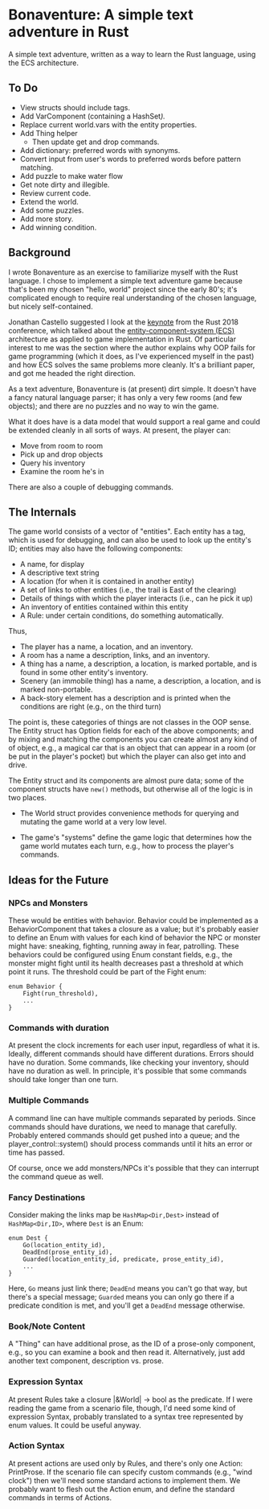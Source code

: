 # Bonaventure: A simple text adventure in Rust

A simple text adventure, written as a way to learn the Rust language,
using the ECS architecture.

## To Do

* View structs should include tags.
* Add VarComponent (containing a HashSet<Var>).
* Replace current world.vars with the entity properties.
* Add Thing helper
  * Then update get and drop commands.
* Add dictionary: preferred words with synonyms.
* Convert input from user's words to preferred words before pattern
  matching.
* Add puzzle to make water flow
* Get note dirty and illegible.
* Review current code.
* Extend the world.
* Add some puzzles.
* Add more story.
* Add winning condition.

## Background

I wrote Bonaventure as an exercise to familiarize myself with the
Rust language.  I chose to implement a simple text adventure game because
that's been my chosen "hello, world" project since the early 80's; it's
complicated enough to require real understanding of the chosen language,
but nicely self-contained.

Jonathan Castello suggested I look at the [keynote](https://kyren.github.io/2018/09/14/rustconf-talk.html) from the Rust 2018 conference, which talked about the
[entity-component-system (ECS)](https://en.wikipedia.org/wiki/Entity–component–system) architecture as applied to game implementation in Rust.  Of particular interest to me was
the section where the author explains why OOP fails for game programming
(which it does, as I've experienced myself in the past) and how ECS solves
the same problems more cleanly.  It's a brilliant paper, and got
me headed the right direction.

As a text adventure, Bonaventure is (at present) dirt simple.  It doesn't
have a fancy natural language parser; it has only a very few rooms
(and few objects); and there are no puzzles and no way to win the game.

What it does have is a data model that would support a real game and
could be extended cleanly in all sorts of ways. At present, the player can:

* Move from room to room
* Pick up and drop objects
* Query his inventory
* Examine the room he's in

There are also a couple of debugging commands.

## The Internals

The game world consists of a vector of "entities".  Each entity has a tag,
which is used for debugging, and can also be used to look up the entity's
ID; entities may also have the following components:

* A name, for display
* A descriptive text string
* A location (for when it is contained in another entity)
* A set of links to other entities (i.e., the trail is East of the clearing)
* Details of things with which the player interacts (i.e., can he
  pick it up)
* An inventory of entities contained within this entity
* A Rule: under certain conditions, do something automatically.

Thus,

* The player has a name, a location, and an inventory.
* A room has a name a description, links, and an inventory.
* A thing has a name, a description, a location, is marked portable, and
  is found in some other entity's inventory.
* Scenery (an immobile thing) has a name, a description, a location, and
  is marked non-portable.
* A back-story element has a description and is printed when the conditions
  are right (e.g., on the third turn)

The point is, these categories of things are not classes in the OOP sense.
The Entity struct has Option<T> fields for each of the above components;
and by mixing and matching the components you can create almost any kind of
of object, e.g., a magical car that is an object that can appear in a room
(or be put in the player's pocket) but which the player can also get into
and drive.  

The Entity struct and its components are almost pure data; some of the
component structs have `new()` methods, but otherwise all of the logic
is in two places.

* The World struct provides convenience methods for querying and mutating
  the game world at a very low level.  

* The game's "systems" define the game logic that determines how the game
  world mutates each turn, e.g., how to process the player's commands.  

## Ideas for the Future

### NPCs and Monsters

These would be entities with behavior.  Behavior could be implemented as
a BehaviorComponent that takes a closure as a value; but it's probably
easier to define an Enum with values for each kind of behavior the NPC
or monster might have: sneaking, fighting, running away in fear,
patrolling.  These behaviors could be configured using Enum constant
fields, e.g., the monster might fight until its health decreases past
a threshold at which point it runs.  The threshold could be part of the
Fight enum:

```
enum Behavior {
    Fight(run_threshold),
    ...
}
```

### Commands with duration

At present the clock increments for each user input, regardless of what it
is.  Ideally, different commands should have different durations.  Errors
should have no duration.  Some commands, like checking your inventory,
should have no duration as well.  In principle, it's possible that some
commands should take longer than one turn.

### Multiple Commands

A command line can have multiple commands separated by periods.  Since
commands should have durations, we need to manage that carefully.
Probably entered commands should get pushed into a queue; and the
player_control::system() should process commands until it hits an error
or time has passed.

Of course, once we add monsters/NPCs it's possible that they can interrupt
the command queue as well.

### Fancy Destinations

Consider making the links map be `HashMap<Dir,Dest>` instead of
`HashMap<Dir,ID>`, where `Dest` is an Enum:

```
enum Dest {
    Go(location_entity_id),
    DeadEnd(prose_entity_id),
    Guarded(location_entity_id, predicate, prose_entity_id),
    ...
}
```

Here, `Go` means just link there; `DeadEnd` means you can't go that way,
but there's a special message; `Guarded` means you can only go there if
a predicate condition is met, and you'll get a `DeadEnd` message otherwise.

### Book/Note Content

A "Thing" can have additional prose, as the ID of a prose-only component,
e.g., so you can examine a book and then read it.  Alternatively, just
add another text component, description vs. prose.

### Expression Syntax

At present Rules take a closure |&World| -> bool as the predicate.  If
I were reading the game from a scenario file, though, I'd need some
kind of expression Syntax, probably translated to a syntax tree
represented by enum values.  It could be useful anyway.

### Action Syntax

At present actions are used only by Rules, and there's only one Action:
PrintProse.  If the scenario file can specify custom commands (e.g.,
"wind clock") then we'll need some standard actions to implement them.
We probably want to flesh out the Action enum, and define the standard
commands in terms of Actions.
